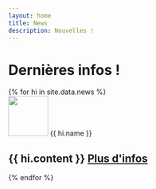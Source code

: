 ```yaml
---
layout: home
title: News
description: Nouvelles !
---
```

# Dernières infos !

<section id="news" class="mini-section mt-6 bg-gray-light">
  <div class="container-lg p-responsive">
    <div class="mt-md-12 clearfix gutter-spacious">
      {% for hi in site.data.news %}
      <div class="mb-4 float-left">
        <img class="d-block pr-4 float-left" style="width: 80px;" src="{{ hi.image }}">
        {{ hi.name }}
        <h2 class="alt-h3 mb-2">
          {{ hi.content }}
          <a href="{{ hi.link }}" target="_blank">Plus d'infos</a>
        </h2>
      </div>
      {% endfor %}
    </div>
  </div>
</section>